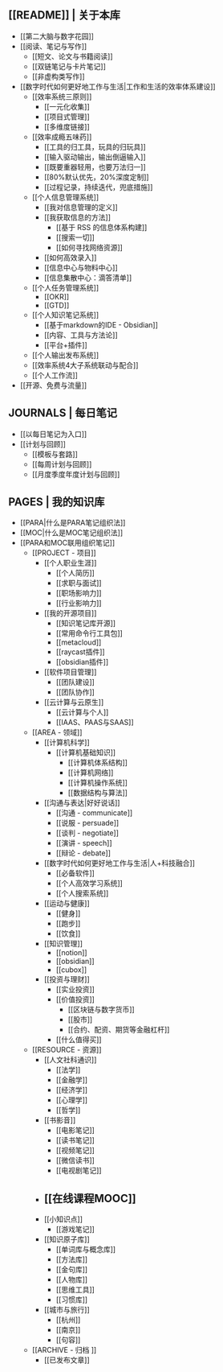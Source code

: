 ## [[README]] | 关于本库
- [[第二大脑与数字花园]]
- [[阅读、笔记与写作]]
	- [[短文、论文与书籍阅读]]
	- [[双链笔记与卡片笔记]]
	- [[非虚构类写作]]
- [[数字时代如何更好地工作与生活|工作和生活的效率体系建设]]
	- [[效率系统三原则]]
		- [[一元化收集]]
		- [[项目式管理]]
		- [[多维度链接]]
	- [[效率成瘾五味药]]
		- [[工具的归工具，玩具的归玩具]]
		- [[输入驱动输出，输出倒逼输入]]
		- [[既要重器轻用，也要万法归一]]
		- [[80%默认优先，20%深度定制]]
		- [[过程记录，持续迭代，兜底措施]]
	- [[个人信息管理系统]]
		- [[我对信息管理的定义]]
		- [[我获取信息的方法]]
			- [[基于 RSS 的信息体系构建]]
			- [[搜索一切]]
			- [[如何寻找网络资源]]
		- [[如何高效录入]]
		- [[信息中心与物料中心]]
		- [[信息集散中心：滴答清单]]
	- [[个人任务管理系统]]
		- [[OKR]]
		- [[GTD]]
	- [[个人知识笔记系统]]
		- [[基于markdown的IDE - Obsidian]]
		- [[内容、工具与方法论]]
		- [[平台+插件]]
	- [[个人输出发布系统]]
	- [[效率系统4大子系统联动与配合]]
	- [[个人工作流]]
- [[开源、免费与流量]]
## JOURNALS | 每日笔记
- [[以每日笔记为入口]]
- [[计划与回顾]]
	- [[模板与套路]]
	- [[每周计划与回顾]]
	- [[月度季度年度计划与回顾]]
## PAGES | 我的知识库
- [[PARA|什么是PARA笔记组织法]]
- [[MOC|什么是MOC笔记组织法]]
- [[PARA和MOC联用组织笔记]]
	- [[PROJECT - 项目]]
		- [[个人职业生涯]]
			- [[个人简历]]
			- [[求职与面试]]
			- [[职场影响力]]
			- [[行业影响力]]
		- [[我的开源项目]]
			- [[知识笔记库开源]]
			- [[常用命令行工具包]]
			- [[metacloud]]
			- [[raycast插件]]
			- [[obsidian插件]]
		- [[软件项目管理]]
			- [[团队建设]]
			- [[团队协作]]
		- [[云计算与云原生]]
			- [[云计算与个人]]
			- [[IAAS、PAAS与SAAS]]
	- [[AREA - 领域]]
		- [[计算机科学]]
			- [[计算机基础知识]]
				- [[计算机体系结构]]
				- [[计算机网络]]
				- [[计算机操作系统]]
				- [[数据结构与算法]]
		- [[沟通与表达|好好说话]]
			- [[沟通 - communicate]]
			- [[说服 - persuade]]
			- [[谈判 - negotiate]]
			- [[演讲 - speech]]
			- [[辩论 - debate]]
		- [[数字时代如何更好地工作与生活|人+科技融合]]
			- [[必备软件]]
			- [[个人高效学习系统]]
			- [[个人搜索系统]]
		- [[运动与健康]]
			- [[健身]]
			- [[跑步]]
			- [[饮食]]
		- [[知识管理]]
			- [[notion]]
			- [[obsidian]]
			- [[cubox]]
		- [[投资与理财]]
			- [[实业投资]]
			- [[价值投资]]
				- [[区块链与数字货币]]
				- [[股市]]
				- [[合约、配资、期货等金融杠杆]]
			- [[什么值得买]]
	- [[RESOURCE - 资源]]
		- [[人文社科通识]]
			- [[法学]]
			- [[金融学]]
			- [[经济学]]
			- [[心理学]]
			- [[哲学]]
		- [[书影音]]
			- [[电影笔记]]
			- [[读书笔记]]
			- [[视频笔记]]
			- [[微信读书]]
			- [[电视剧笔记]]
		- [[在线课程MOOC]]
			-
		- [[小知识点]]
			- [[游戏笔记]]
		- [[知识原子库]]
			- [[单词库与概念库]]
			- [[方法库]]
			- [[金句库]]
			- [[人物库]]
			- [[思维工具]]
			- [[习惯库]]
		- [[城市与旅行]]
			- [[杭州]]
			- [[南京]]
			- [[句容]]
	- [[ARCHIVE - 归档 ]]
		- [[已发布文章]]